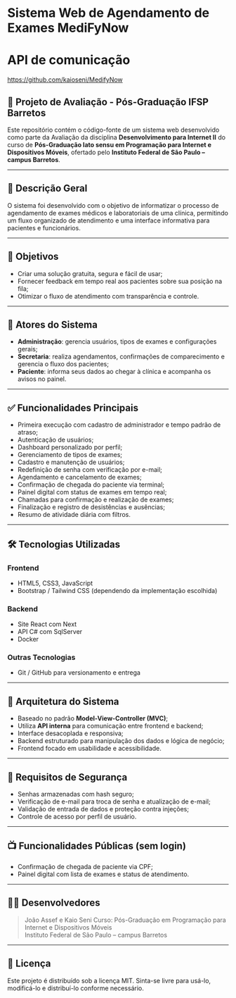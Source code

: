 # Sistema Web de Agendamento de Exames MediFyNow


# API de comunicação 

https://github.com/kaioseni/MedifyNow


## 📘 Projeto de Avaliação - Pós-Graduação IFSP Barretos

Este repositório contém o código-fonte de um sistema web desenvolvido como parte da Avaliação da disciplina **Desenvolvimento para Internet II** do curso de **Pós-Graduação lato sensu em Programação para Internet e Dispositivos Móveis**, ofertado pelo **Instituto Federal de São Paulo – campus Barretos**.

---

## 📌 Descrição Geral

O sistema foi desenvolvido com o objetivo de informatizar o processo de agendamento de exames médicos e laboratoriais de uma clínica, permitindo um fluxo organizado de atendimento e uma interface informativa para pacientes e funcionários.

---

## 🎯 Objetivos

- Criar uma solução gratuita, segura e fácil de usar;
- Fornecer feedback em tempo real aos pacientes sobre sua posição na fila;
- Otimizar o fluxo de atendimento com transparência e controle.

---

## 👥 Atores do Sistema

- **Administração**: gerencia usuários, tipos de exames e configurações gerais;
- **Secretaria**: realiza agendamentos, confirmações de comparecimento e gerencia o fluxo dos pacientes;
- **Paciente**: informa seus dados ao chegar à clínica e acompanha os avisos no painel.

---

## ✅ Funcionalidades Principais

- Primeira execução com cadastro de administrador e tempo padrão de atraso;
- Autenticação de usuários;
- Dashboard personalizado por perfil;
- Gerenciamento de tipos de exames;
- Cadastro e manutenção de usuários;
- Redefinição de senha com verificação por e-mail;
- Agendamento e cancelamento de exames;
- Confirmação de chegada do paciente via terminal;
- Painel digital com status de exames em tempo real;
- Chamadas para confirmação e realização de exames;
- Finalização e registro de desistências e ausências;
- Resumo de atividade diária com filtros.

---

## 🛠️ Tecnologias Utilizadas

### Frontend
- HTML5, CSS3, JavaScript
- Bootstrap / Tailwind CSS (dependendo da implementação escolhida)

### Backend
- Site React com Next
- API C# com SqlServer
- Docker

### Outras Tecnologias
- Git / GitHub para versionamento e entrega

---

## 📐 Arquitetura do Sistema

- Baseado no padrão **Model-View-Controller (MVC)**;
- Utiliza **API interna** para comunicação entre frontend e backend;
- Interface desacoplada e responsiva;
- Backend estruturado para manipulação dos dados e lógica de negócio;
- Frontend focado em usabilidade e acessibilidade.

---

## 🔐 Requisitos de Segurança

- Senhas armazenadas com hash seguro;
- Verificação de e-mail para troca de senha e atualização de e-mail;
- Validação de entrada de dados e proteção contra injeções;
- Controle de acesso por perfil de usuário.

---

## 📺 Funcionalidades Públicas (sem login)

- Confirmação de chegada de paciente via CPF;
- Painel digital com lista de exames e status de atendimento.

---

## 👨‍💻 Desenvolvedores

> João Assef e Kaio Seni
> Curso: Pós-Graduação em Programação para Internet e Dispositivos Móveis  
> Instituto Federal de São Paulo – campus Barretos

---

## 📄 Licença

Este projeto é distribuído sob a licença MIT. Sinta-se livre para usá-lo, modificá-lo e distribuí-lo conforme necessário.

